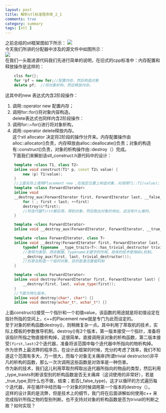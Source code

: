 ```yaml
---
layout: post
title: 解析stl标准程序库_2_1
comments: true
category: summary
tags: [stl ]  
---   
```

之前总结的stl框架图如下所示：
![](https://i.imgur.com/BmrdDll.png)  
今天我们所讲的分配器中涉及的源文件<memory>中如图所示：  
![](https://i.imgur.com/vEE1RDi.png)  
在我们一头栽进源代码我们先进行简单的说明，在旧式的cpp标准中：内存配置和释放操作是这样的：  
```c++  
	clss for{};
	for *pf = new for;//配置内存，然后构造对象 
	delete pf;	//将对象析构，然后释放内存。  
```  
这其中的new 表达式内含2阶段操作：  
1. 调用::operator new 配置内存；
2. 调用for::for()将对象内容构造。  
delete表达式也同样内含2阶段操作：  
1. 调用for::~for()进行将对象析构，
2. 调用::operator delete释放内存。  
这个stl allocator 决定将2阶段的操作分开来。内存配置操作由alloc::allocator()负责，内存释放由alloc::deallocate()负责；对象的构造有::construct()负责，对象的析构操作由::destroy（）完成。  
下面我们来解剖该stl_construct.h源代码中的设计：  

```c++  
	template <class T1, class T2>
	inline void construct(T1* p, const T2& value) {
  		new (p) T1(value);
	}
	//上面实际上使用Placement new ,在指定位置上构造对象，对调用T1::T1(value);  
	template <class ForwardIterator>
	inline void
	__destroy_aux(ForwardIterator first, ForwardIterator last, __false_type) {
  		for ( ; first < last; ++first)
    	destroy(&*first);
		//将迭代器first解应用，得到对象，然后取出对象的地址。这没有什么难的。
	}

	template <class ForwardIterator> 
	inline void __destroy_aux(ForwardIterator, ForwardIterator, __true_type) {}

	template <class ForwardIterator, class T>
	inline void __destroy(ForwardIterator first, ForwardIterator last, T*) {
 	 	typedef typename __type_traits<T>::has_trivial_destructor trivial_destructor;
		//表明为类型，而非数据。typename关键字的作用。具体的技术使用ADL机制。
  		__destroy_aux(first, last, trivial_destructor());
		//刻意去制造一个临时对象，目的是激活重载机制
	}

	template <class ForwardIterator>
	inline void destroy(ForwardIterator first, ForwardIterator last) {
  		__destroy(first, last, value_type(first));
	}  
	//下面为特化版本。
	inline void destroy(char*, char*) {}
	inline void destroy(wchar_t*, wchar_t*) {}
```  
上面construct()接受一个指针和一个初值value，该函数的用途就是将初值设定在指针所指的空间上，c++的Placement new就是专门为此而设定的。  
至于对象的析构函数destroy()，则稍微复杂一点。其中利用了萃取机的技术，实际上模板的参数推导机制。destroy()有2个版本，第一版本接受一个指针，准备将该指针所指之物直接析构掉，这很简单。直接调用该对象的析构函数，第二版本接受`[first,last)`2个迭代器，准备将该范围中每个迭代器中所指向的物析构掉。  
作为世界上最流弊的程序员，在设计此框架的时候，充分的考虑了效率，我们不知道这个范围有多大，万一很大，而每个对象无关痛痒(所谓trivial destructor)非平凡的析构的函数，那么一次次调用这些函数是对效率是一种伤害。  
作为新的技术，我们这儿利用萃取剂榨取出迭代器所指向的物品的类型，然后利用_type_traists<T>判断该型别的析构函数是否无关痛痒（这词使用的非常好），若是_true_type,则什么也不做，结束；若否(_false_type)，这才以循环的方式遍历每个迭代器，并在循环中经历每一个对象的时候调用第一个版本的destroy（）。  
这样的设计真的是流弊，但是技术上的细节，我门将在后面讲解如何使用c++ 来完成指针所指之物的型别判断。也不支持对对象的析构函数是否为trivial的判断之故？如何实现？
